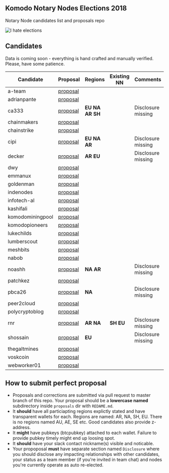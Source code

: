 ##  Komodo Notary Nodes Elections 2018
Notary Node candidates list and proposals repo

![I hate elections](https://user-images.githubusercontent.com/2559459/37498820-68f94a1a-28d1-11e8-90a0-45a174b210b0.jpg)

## Candidates

Data is coming soon - everything is hand crafted and manually verified. Please, have some patience.

| Candidate | Proposal | Regions | Existing NN | Comments |
|---|---|---|---|---|
| a-team | [proposal](./proposals/a-team) | | | |
| adrianpante | [proposal](./proposals/adrianpante) | | | |
| ca333 | [proposal](./proposals/ca333) | **EU** **NA** **AR** **SH** | | Disclosure missing |
| chainmakers | [proposal](./proposals/chainmakers) | | | |
| chainstrike | [proposal](./proposals/chainstrike) | | | |
| cipi | [proposal](./proposals/cipi) | **EU** **NA** **AR** | | Disclosure missing |
| decker | [proposal](./proposals/decker) | **AR** **EU**| | Disclosure missing |
| dwy | [proposal](./proposals/dwy) | | | |
| emmanux | [proposal](./proposals/emmanux) | | | |
| goldenman | [proposal](./proposals/goldenman) | | | |
| indenodes | [proposal](./proposals/indenodes) | | | |
| infotech-al | [proposal](./proposals/infotech-al) | | | |
| kashifali | [proposal](./proposals/kashifali) | | | |
| komodominingpool | [proposal](./proposals/komodominingpool) | | | |
| komodopioneers | [proposal](./proposals/komodopioneers) | | | |
| lukechilds | [proposal](./proposals/lukechilds) | | | |
| lumberscout | [proposal](./proposals/lumberscout) | | | |
| meshbits | [proposal](./proposals/meshbits) | | | |
| nabob | [proposal](./proposals/nabob) | | | |
| noashh | [proposal](./proposals/noashh) | **NA** **AR** | | Disclosure missing |
| patchkez | [proposal](./proposals/patchkez) | | | |
| pbca26 | [proposal](./proposals/pbca26) | **NA** | | Disclosure missing |
| peer2cloud | [proposal](./proposals/peer2cloud) | | | |
| polycryptoblog | [proposal](./proposals/polycryptoblog) | | | |
| rnr | [proposal](./proposals/rnr) | **AR** **NA** | **SH** **EU** | Disclosure missing |
| shossain | [proposal](./proposals/shossain) | **EU** | | Disclosure missing |
| thegaltmines | [proposal](./proposals/thegaltmines) | | | |
| voskcoin | [proposal](./proposals/voskcoin) | | | |
| webworker01 | [proposal](./proposals/webworker01) | | | |

## How to submit perfect proposal

- Proposals and corrections are submitted via pull request to master branch of this repo. Your proposal should be a **lowercase named** subdirectory inside `proposals` dir with `REDAME.md`.
- It **should** have all particiapting regions explictly stated and have transparent wallets for each. Regions are named: AR, NA, SH, EU. There is no regions named AU, AE, SE etc. Good candidates also provide z-address.
- It **might** have pubkeys (btcpubkey) attached to each wallet. Failure to provide pubkey timely might end up loosing spot.
- It **should** have your slack contact nickname(s) visible and noticable.
- Your propoposal **must** have separate section named `Disclosure` where you should disclose any impacting relationships with other candidates, your status as a team member (if you're invited in team chat) and nodes you're currently operate as auto re-elected.
